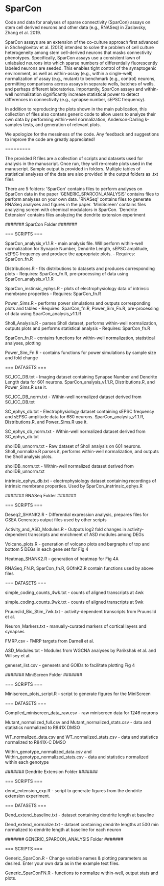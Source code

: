 # SparCon

Code and data for analyses of sparse connectivity (SparCon) assays on stem cell derived neurons and other data (e.g., RNASeq) in Zaslavsky, Zhang et al. 2019.

SparCon assays are an extension of the co-culture approach first advanced in Shcheglovitov et al. (2013) intended to solve the problem of cell culture heterogeneity among stem cell-derived neurons that masks connectivity phenotypes. Specifically, SparCon assays use a consistent lawn of unlabaled neurons into which sparse numbers of differentially fluorescently labeled neurons are seeded. This enables tight control of the synaptogenic environment, as well as within-assay (e.g., within a single-well) normalization of assay (e.g., mutant) to benchmark (e.g., control) neurons, permitting comparisons across assays in separate wells, batches of wells, and perhaps different laboratories. Importantly, SparCon assays and within-well normalization significantly increase statistical power to detect differences in connectivity (e.g., synapse number, sEPSC frequency).

In addition to reproducing the plots shown in the main publication, this collection of files also contans generic code to allow users to analyze their own data by performing within-well normalization, Anderson-Darling k-samples tests, and generation of relevant plots.

We apologize for the messiness of the code. Any feedback and suggestions to improve the code are greatly appreciated!

=========

The provided R files are a collection of scripts and datasets used for analysis in the 
manuscript. Once run, they will re-create plots used in the manuscript.
Sample output is provided in folders.
Multiple tables of statistical analyses of the data are also provided in the output 
folders as .txt files

There are 5 folders:
'SparCon' contains files to perform analyses on SparCon data in the paper
'GENERIC_SPARCON_ANALYSIS' contains files to perform analyses on your own data.
'RNASeq' contains files to generate RNASeq analyses and figures in the paper.
'MiniScreen' contains files analyzing screen with chemical modulators in SparCon.
'Dendrite Extension' contains files analyzing the dendrite extension experiment

####### SparCon Folder ####### 

=== SCRIPTS ===

SparCon_analysis_v1.1.R 	- main analysis file. Will perform within-well normalization 
							for Synapse Number, Dendrite Length, sEPSC amplitude, 
							sEPSC frequency and produce the appropriate plots.
							- Requires: SparCon_fn.R

Distributions.R 			- fits distributions to datasets and produces corresponding 
							plots
							- Requires: SparCon_fn.R, pre-processing of data using 
							SparCon_analysis_v1.1.R

SparCon_instinsic_ephys.R 	- plots of electrophysiology data of intrinsic membrane 
							properties
							- Requires: SparCon_fn.R

Power_Sims.R 				- performs power simulations and outputs corresponding plots 
							and tables
							- Requires: SparCon_fn.R, Power_Sim_Fn.R, pre-processing of 
							data using SparCon_analysis_v1.1.R

Sholl_Analysis.R 			- parses Sholl dataset, performs within-well normalization, 
							outputs plots and performs statistical analysis
							- Requires: SparCon_fn.R

SparCon_fn.R 				- contains functions for within-well normalization, 
							statistical analyses, plotting

Power_Sim_Fn.R 				- contains functions for power simulations by sample size and
							fold change

=== DATASETS ===

SC_ICC_DB.txt 				- Imaging dataset containing Synapse Number and	Dendrite 
							Length data for 601 neurons. SparCon_analysis_v1.1.R, 
							Distributions.R, and Power_Sims.R use it. 

SC_ICC_DB_norm.txt 			- Within-well normalized dataset derived from
							SC_ICC_DB.txt

SC_ephys_db.txt				- Electrophysiology dataset containing sEPSC frequency and
							sEPSC amplitude data for 680 neurons. 
							SparCon_analysis_v1.1.R, Distributions.R, and Power_Sims.R 
							use it.
														
SC_ephys_db_norm.txt 		- Within-well normalized dataset derived from
							SC_ephys_db.txt
							
shollDB_unnorm.txt			- Raw dataset of Sholl analysis on 601 neurons. 
							Sholl_normalize.R parses it, performs within-well
							normalization, and outputs the Sholl analysis plots.

shollDB_norm.txt			- Within-well normalized dataset derived from
							shollDB_unnorm.txt

intrinsic_ephys_db.txt  	- electrophysiology dataset containing recordings of 
							intrinsic membrane properties. 
							Used by SparCon_instrinsic_ephys.R



####### RNASeq Folder ####### 

=== SCRIPTS ===

Deseq2_SHANK2.R          	- Differential expression analysis, prepares files for GSEA
							Generates output files used by other scripts

Activity_and_ASD_Modules.R  - Outputs log2 fold changes in activity-dependent transcripts
							and enrichment of ASD modules among DEGs

Volcano_plots.R      	    - generation of volcano plots and bargraphs of top and bottom 
							5 DEGs in each gene set for Fig 4

Heatmap_SHANK2.R            - generation of heatmap for Fig 4A

RNASeq_FN.R, SparCon_fn.R, GOfnKZ.R contain functions used by above files

=== DATASETS ===

simple_coding_counts_4wk.txt	- counts of aligned transcripts at 4wk

simple_coding_counts_9wk.txt    - counts of aligned transcripts at 9wk

Pruunslid_Bic_Stim_7wk.txt      - activity-dependent transcripts from Pruunslid et al.

Neuron_Markers.txt              - manually-curated markers of cortical layers and synapses

FMRP.csv                        - FMRP targets from Darnell et al.

ASD_Modules.txt                 - Modules from WGCNA analyses by Parikshak et al. 
								and Willsey et al.

geneset_list.csv                - genesets and GOIDs to facilitate plotting Fig 4


####### MiniScreen Folder ####### 

=== SCRIPTS ===

Miniscreen_plots_script.R		- script to generate figures for the MiniScreen

=== DATASETS ===

Compiled_miniscreen_data_raw.csv	- raw miniscreen data for 1246 neurons

Mutant_normalized_full.csv and Mutant_normalized_stats.csv - data and statistics 
normalized to R841X DMSO

WT_normalized_data.csv and WT_normalized_stats.csv - data and statistics normalized to 
R841X-C DMSO

Within_genotype_normalized_data.csv and Within_genotype_normalized_stats.csv - data
and statistics normalized within each genotype

####### Dendrite Extension Folder ####### 

=== SCRIPTS ===

dend_extension_exp.R         	- script to generate figures from the dendrite extension 
								experiment.

=== DATASETS ===

Dend_extend_baseline.txt		- dataset containing dendrite length at baseline

Dend_extend_normalize.txt       - dataset containing dendrite lengths at 500 min 
                                normalized to dendrite length at baseline for each neuron

####### GENERIC_SPARCON_ANALYSIS Folder ####### 

=== SCRIPTS ===

Generic_SparCon.R            	- Change variable names & plotting parameters as desired. 
								Enter your own data as in the example text files.

Generic_SparConFN.R				- functions to normalize within-well, output stats and 
								plots.
